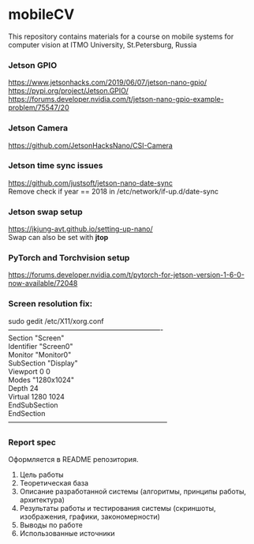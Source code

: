 # mobileCV
This repository contains materials for a course on mobile systems for computer vision at ITMO University, St.Petersburg, Russia

### Jetson GPIO  
https://www.jetsonhacks.com/2019/06/07/jetson-nano-gpio/  
https://pypi.org/project/Jetson.GPIO/  
https://forums.developer.nvidia.com/t/jetson-nano-gpio-example-problem/75547/20

### Jetson Camera  
https://github.com/JetsonHacksNano/CSI-Camera

### Jetson time sync issues  
https://github.com/justsoft/jetson-nano-date-sync  
Remove check if year == 2018 in /etc/network/if-up.d/date-sync

### Jetson swap setup  
https://jkjung-avt.github.io/setting-up-nano/  
Swap can also be set with **jtop**

### PyTorch and Torchvision setup  
https://forums.developer.nvidia.com/t/pytorch-for-jetson-version-1-6-0-now-available/72048  

### Screen resolution fix:  
sudo gedit /etc/X11/xorg.conf  
——————————————————————-  
Section "Screen"  
Identifier "Screen0"  
Monitor    "Monitor0"  
SubSection "Display"  
Viewport   0 0  
Modes "1280x1024"  
Depth   24   
Virtual 1280 1024  
EndSubSection  
EndSection  
———————————————————————   

### Report spec  
Оформляется в README репозитория.
1. Цель работы  
1. Теоретическая база   
1. Описание разработанной системы (алгоритмы, принципы работы, архитектура)  
1. Результаты работы и тестирования системы (скриншоты, изображения, графики, закономерности)  
1. Выводы по работе  
1. Использованные источники  
